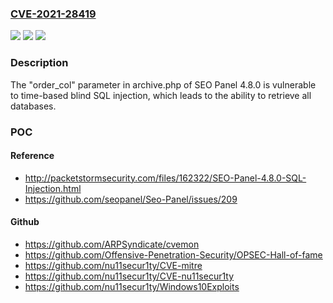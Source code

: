 ### [CVE-2021-28419](https://cve.mitre.org/cgi-bin/cvename.cgi?name=CVE-2021-28419)
![](https://img.shields.io/static/v1?label=Product&message=n%2Fa&color=blue)
![](https://img.shields.io/static/v1?label=Version&message=n%2Fa&color=blue)
![](https://img.shields.io/static/v1?label=Vulnerability&message=n%2Fa&color=brighgreen)

### Description

The "order_col" parameter in archive.php of SEO Panel 4.8.0 is vulnerable to time-based blind SQL injection, which leads to the ability to retrieve all databases.

### POC

#### Reference
- http://packetstormsecurity.com/files/162322/SEO-Panel-4.8.0-SQL-Injection.html
- https://github.com/seopanel/Seo-Panel/issues/209

#### Github
- https://github.com/ARPSyndicate/cvemon
- https://github.com/Offensive-Penetration-Security/OPSEC-Hall-of-fame
- https://github.com/nu11secur1ty/CVE-mitre
- https://github.com/nu11secur1ty/CVE-nu11secur1ty
- https://github.com/nu11secur1ty/Windows10Exploits

